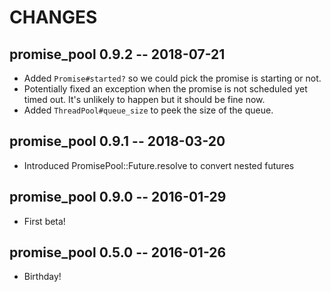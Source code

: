 # CHANGES

## promise_pool 0.9.2 -- 2018-07-21

* Added `Promise#started?` so we could pick the promise is starting or not.
* Potentially fixed an exception when the promise is not scheduled yet timed
  out. It's unlikely to happen but it should be fine now.
* Added `ThreadPool#queue_size` to peek the size of the queue.

## promise_pool 0.9.1 -- 2018-03-20

* Introduced PromisePool::Future.resolve to convert nested futures

## promise_pool 0.9.0 -- 2016-01-29

* First beta!

## promise_pool 0.5.0 -- 2016-01-26

* Birthday!
